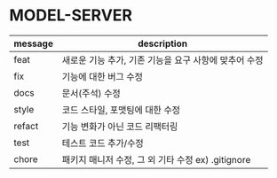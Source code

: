 # MODEL-SERVER

| message | description |
| --- | --- |
| feat | 새로운 기능 추가, 기존 기능을 요구 사항에 맞추어 수정 |
| fix | 기능에 대한 버그 수정 |
| docs | 문서(주석) 수정 |
| style | 코드 스타일, 포맷팅에 대한 수정 |
| refact | 기능 변화가 아닌 코드 리팩터링 |
| test | 테스트 코드 추가/수정 |
| chore | 패키지 매니저 수정, 그 외 기타 수정 ex) .gitignore |
